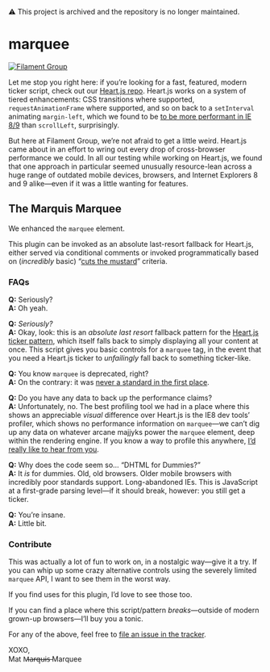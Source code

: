:warning: This project is archived and the repository is no longer maintained.

# marquee

[![Filament Group](http://filamentgroup.com/images/fg-logo-positive-sm-crop.png) ](http://www.filamentgroup.com/)

Let me stop you right here: if you’re looking for a fast, featured, modern ticker script, check out our <a href="https://github.com/filamentgroup/Heart.js">Heart.js repo</a>. Heart.js works on a system of tiered enhancements: CSS transitions where supported, `requestAnimationFrame` where supported, and so on back to a `setInterval` animating `margin-left`, which we found to be <a href="http://jsperf.com/scrollpos-test">to be more performant in IE 8/9</a> than `scrollLeft`, surprisingly.

But here at Filament Group, we’re not afraid to get a little weird. Heart.js came about in an effort to wring out every drop of cross-browser performance we could. In all our testing while working on Heart.js, we found that one approach in particular seemed unusually resource-lean across a huge range of outdated mobile devices, browsers, and Internet Explorers 8 and 9 alike—even if it was a little wanting for features.

## The Marquis Marquee

We enhanced the `marquee` element.

This plugin can be invoked as an absolute last-resort fallback for Heart.js, either served via conditional comments or invoked programmatically based on (_incredibly_ basic) “<a href="http://responsivenews.co.uk/post/18948466399/cutting-the-mustard">cuts the mustard</a>” criteria.

### FAQs

**Q:** Seriously?<br>
**A:** Oh yeah.

**Q:** _Seriously?_<br>
**A:** Okay, look: this is an _absolute last resort_ fallback pattern for the <a href="https://github.com/filamentgroup/Heart.js">Heart.js ticker pattern</a>, which itself falls back to simply displaying all your content at once. This script gives you basic controls for a `marquee` tag, in the event that you need a Heart.js ticker to _unfailingly_ fall back to something ticker-like.

**Q:** You know `marquee` is deprecated, right?<br>
**A:** On the contrary: it was <a href="https://developer.mozilla.org/en-US/docs/Web/HTML/Element/marquee?redirectlocale=en-US&redirectslug=HTML%2FElement%2Fmarquee">never a standard in the first place</a>.

**Q:** Do you have any data to back up the performance claims?<br>
**A:** Unfortunately, no. The best profiling tool we had in a place where this shows an appreciable _visual_ difference over Heart.js is the IE8 dev tools’ profiler, which shows no performance information on `marquee`—we can’t dig up any data on whatever arcane majjyks power the `marquee` element, deep within the rendering engine. If you know a way to profile this anywhere, <a href="https://github.com/filamentgroup/marquee/issues">I’d really like to hear from you</a>.

**Q:** Why does the code seem so… “DHTML for Dummies?”<br>
**A:** It _is_ for dummies. Old, old browsers. Older mobile browsers with incredibly poor standards support. Long-abandoned IEs. This is JavaScript at a first-grade parsing level—if it should break, however: you still get a ticker.

**Q:** You’re insane.<br>
**A:** Little bit.

### Contribute

This was actually a lot of fun to work on, in a nostalgic way—give it a try. If you can whip up some crazy alternative controls using the severely limited `marquee` API, I want to see them in the worst way.

If you find uses for this plugin, I’d love to see those too.

If you can find a place where this script/pattern *breaks*—outside of modern grown-up browsers—I’ll buy you a tonic.

For any of the above, feel free to <a href="https://github.com/filamentgroup/marquee/issues">file an issue in the tracker</a>.

XOXO,<br>
Mat M̶a̶r̶q̶u̶i̶s̶ Marquee
